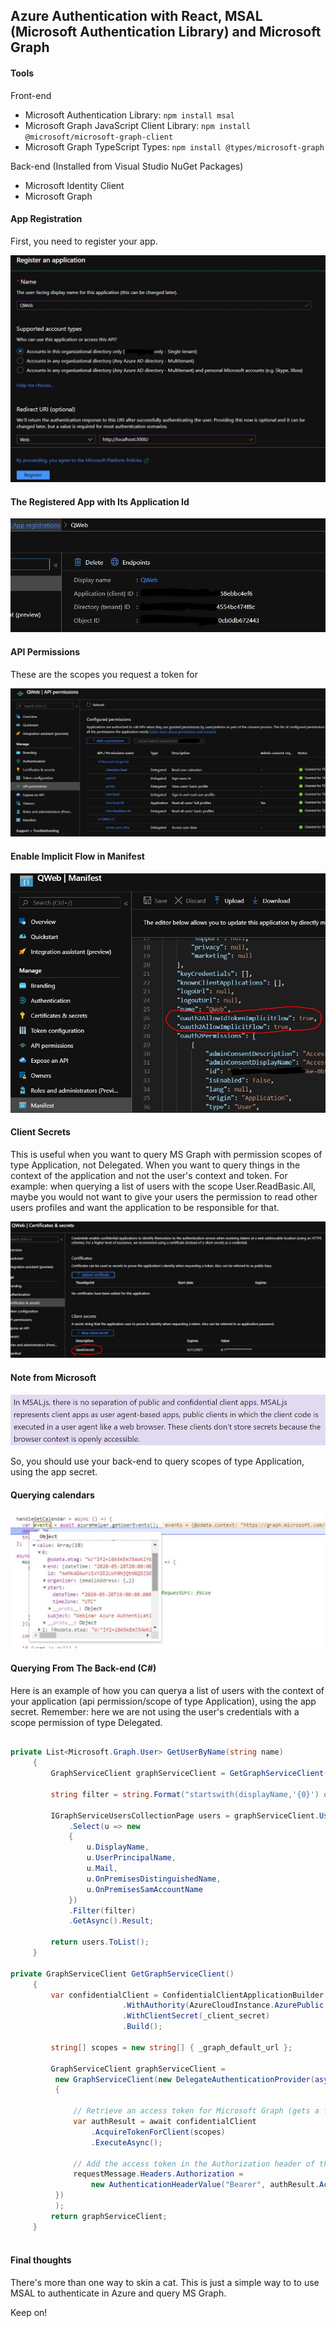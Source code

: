 ## Azure Authentication with React, MSAL (Microsoft Authentication Library) and Microsoft Graph

#### Tools
Front-end
- Microsoft Authentication Library: `npm install msal`
- Microsoft Graph JavaScript Client Library: `npm install @microsoft/microsoft-graph-client`
- Microsoft Graph TypeScript Types: `npm install @types/microsoft-graph`

Back-end (Installed from Visual Studio NuGet Packages)
- Microsoft Identity Client
- Microsoft Graph

#### App Registration

First, you need to register your app.

![App Registration](images/appreg01.jpg)

#### The Registered App with Its Application Id

![Registered App](images/appreg02.jpg)

#### API Permissions

These are the scopes you request a token for

![API Permissions](images/apiperm.jpg)

#### Enable Implicit Flow in Manifest

![Implicit Flow](images/implicitflow.jpg)

#### Client Secrets

This is useful when you want to query MS Graph with permission scopes of type Application, not Delegated. When you want
to query things in the context of the application and not the user's context and token.
For example: when querying a list of users with the scope User.ReadBasic.All, maybe you would not want to give your users the permission to read other users profiles and want the application to be responsible for that.

![Client secret](images/secret.jpg)

#### Note from Microsoft

![Note](images/note.jpg)

So, you should use your back-end to query scopes of type Application, using the app secret.

#### Querying calendars

![Implicit Flow](images/getcalendar.jpg)

#### Querying From The Back-end (C#)

Here is an example of how you can querya a list of users with the context of your application (api permission/scope of type Application), using the app secret. Remember: here we are not using the user's credentials with a scope permission of type Delegated.

   ```csharp
   
   private List<Microsoft.Graph.User> GetUserByName(string name)
        {
            GraphServiceClient graphServiceClient = GetGraphServiceClient();

            string filter = string.Format("startswith(displayName,'{0}') or startswith(givenName,'{0}')  or startswith(surname,'{0}') or startswith(mail,'{0}') or startswith(userPrincipalName,'{0}')", name);

            IGraphServiceUsersCollectionPage users = graphServiceClient.Users.Request()
                .Select(u => new
                {
                    u.DisplayName,
                    u.UserPrincipalName,
                    u.Mail,
                    u.OnPremisesDistinguishedName,
                    u.OnPremisesSamAccountName
                })
                .Filter(filter)
                .GetAsync().Result;

            return users.ToList();            
        }
        
  private GraphServiceClient GetGraphServiceClient()
        {
            var confidentialClient = ConfidentialClientApplicationBuilder.Create(_client_id)
                            .WithAuthority(AzureCloudInstance.AzurePublic, _tenant_id)
                            .WithClientSecret(_client_secret)
                            .Build();

            string[] scopes = new string[] { _graph_default_url };

            GraphServiceClient graphServiceClient =
             new GraphServiceClient(new DelegateAuthenticationProvider(async (requestMessage) =>
             {

                 // Retrieve an access token for Microsoft Graph (gets a fresh token if needed).
                 var authResult = await confidentialClient
                     .AcquireTokenForClient(scopes)
                     .ExecuteAsync();

                 // Add the access token in the Authorization header of the API request.
                 requestMessage.Headers.Authorization =
                     new AuthenticationHeaderValue("Bearer", authResult.AccessToken);
             })
             );
            return graphServiceClient;
        }
        
```

#### Final thoughts

There's more than one way to skin a cat. This is just a simple way to to use MSAL to authenticate in Azure and query MS Graph.

Keep on!
